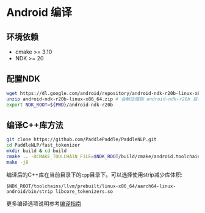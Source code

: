 # Android 编译

## 环境依赖

- cmake >= 3.10
- NDK >= 20

## 配置NDK
```bash
wget https://dl.google.com/android/repository/android-ndk-r20b-linux-x86_64.zip
unzip android-ndk-r20b-linux-x86_64.zip # 会解压缩到 android-ndk-r20b 目录
export NDK_ROOT=${PWD}/android-ndk-r20b
```

## 编译C++库方法

```bash
git clone https://github.com/PaddlePaddle/PaddleNLP.git
cd PaddleNLP/fast_tokenizer
mkdir build & cd build
cmake .. -DCMAKE_TOOLCHAIN_FILE=$NDK_ROOT/build/cmake/android.toolchain.cmake -DANDROID_ABI="arm64-v8a" -DANDROID_NATIVE_API_LEVEL=android-21 -DANDROID_STL=c++_static -DWITH_TESTING=OFF -DWITH_PYTHON=OFF -DANDROID_TOOLCHAIN=clang
make -j8
```
编译后的C++库在当前目录下的`cpp`目录下。可以选择使用strip减少库体积:
```shell
$NDK_ROOT/toolchains/llvm/prebuilt/linux-x86_64/aarch64-linux-android/bin/strip libcore_tokenizers.so
```

更多编译选项说明参考[编译指南](./README.md)

